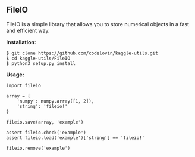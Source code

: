 ## FileIO

FileIO is a simple library that allows you to store numerical objects in a fast and efficient way.

**Installation:**

```
$ git clone https://github.com/codelovin/kaggle-utils.git
$ cd kaggle-utils/FileIO
$ python3 setup.py install
```

**Usage:**

```
import fileio

array = {
    'numpy': numpy.array([1, 2]),
    'string': 'fileio!'
}

fileio.save(array, 'example')

assert fileio.check('example')
assert fileio.load('example')['string'] == 'fileio!'

fileio.remove('example')
```
